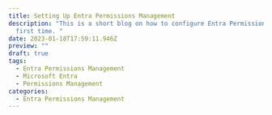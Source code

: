 ```yaml
---
title: Setting Up Entra Permissions Management
description: "This is a short blog on how to configure Entra Permissions Management for the
  first time. "
date: 2023-01-18T17:59:11.946Z
preview: ""
draft: true
tags:
  - Entra Permissions Management
  - Microsoft Entra
  - Permissions Management
categories:
  - Entra Permissions Management
---
```

